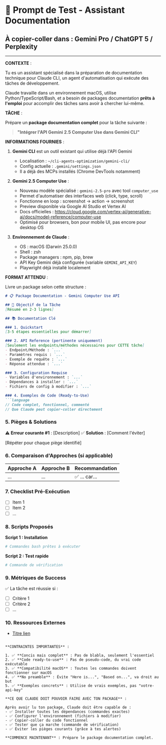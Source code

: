 # 🧪 Prompt de Test - Assistant Documentation

## À copier-coller dans : Gemini Pro / ChatGPT 5 / Perplexity

---

**CONTEXTE** :

Tu es un assistant spécialisé dans la préparation de documentation technique pour Claude CLI, un agent d'automatisation qui exécute des tâches de développement.

Claude travaille dans un environnement macOS, utilise Python/TypeScript/Bash, et a besoin de packages documentation **prêts à l'emploi** pour accomplir des tâches sans avoir à chercher lui-même.

**TÂCHE** :

Prépare un **package documentation complet** pour la tâche suivante :

> **"Intégrer l'API Gemini 2.5 Computer Use dans Gemini CLI"**

**INFORMATIONS FOURNIES** :

1. **Gemini CLI** est un outil existant qui utilise déjà l'API Gemini
   - Localisation : `~/cli-agents-optimization/gemini-cli/`
   - Config actuelle : `.gemini/settings.json`
   - Il a déjà des MCPs installés (Chrome DevTools notamment)

2. **Gemini 2.5 Computer Use** :
   - Nouveau modèle spécialisé : `gemini-2.5-pro` avec tool `computer_use`
   - Permet d'automatiser des interfaces web (click, type, scroll)
   - Fonctionne en loop : screenshot → action → screenshot
   - Preview disponible via Google AI Studio et Vertex AI
   - Docs officielles : https://cloud.google.com/vertex-ai/generative-ai/docs/model-reference/computer-use
   - Optimisé pour browsers, bon pour mobile UI, pas encore pour desktop OS

3. **Environnement de Claude** :
   - OS : macOS (Darwin 25.0.0)
   - Shell : zsh
   - Package managers : npm, pip, brew
   - API Key Gemini déjà configurée (variable `GEMINI_API_KEY`)
   - Playwright déjà installé localement

**FORMAT ATTENDU** :

Livre un package selon cette structure :

```markdown
# 📋 Package Documentation - Gemini Computer Use API

## 🎯 Objectif de la Tâche
[Résumé en 2-3 lignes]

## 📚 Documentation Clé

### 1. Quickstart
[3-5 étapes essentielles pour démarrer]

### 2. API Reference (pertinente uniquement)
[Seulement les endpoints/méthodes nécessaires pour CETTE tâche]
- Endpoint/Méthode : `...`
- Paramètres requis : `...`
- Exemple de requête : `...`
- Réponse attendue : `...`

### 3. Configuration Requise
- Variables d'environnement : `...`
- Dépendances à installer : `...`
- Fichiers de config à modifier : `...`

### 4. Exemples de Code (Ready-to-Use)
```language
// Code complet, fonctionnel, commenté
// Que Claude peut copier-coller directement
```

### 5. Pièges & Solutions
⚠️ **Erreur courante #1** : [Description]
✅ **Solution** : [Comment l'éviter]

[Répéter pour chaque piège identifié]

### 6. Comparaison d'Approches (si applicable)
| Approche A | Approche B | Recommandation |
|-----------|-----------|----------------|
| ...       | ...       | ✅ ... car...   |

### 7. Checklist Pré-Exécution
- [ ] Item 1
- [ ] Item 2
- [ ] ...

### 8. Scripts Proposés

**Script 1 : Installation**
```bash
# Commandes bash prêtes à exécuter
```

**Script 2 : Test rapide**
```bash
# Commande de vérification
```

### 9. Métriques de Success
✅ La tâche est réussie si :
- [ ] Critère 1
- [ ] Critère 2
- [ ] ...

### 10. Ressources Externes
- [Titre lien](url)
```

**CONTRAINTES IMPORTANTES** :

1. ✅ **Concis mais complet** : Pas de blabla, seulement l'essentiel
2. ✅ **Code ready-to-use** : Pas de pseudo-code, du vrai code exécutable
3. ✅ **Compatibilité macOS** : Toutes les commandes doivent fonctionner sur macOS
4. ✅ **No preamble** : Évite "Here is...", "Based on...", va droit au but
5. ✅ **Exemples concrets** : Utilise de vrais exemples, pas "votre-api-key"

**CE QUE CLAUDE DOIT POUVOIR FAIRE AVEC TON PACKAGE** :

Après avoir lu ton package, Claude doit être capable de :
- ✅ Installer toutes les dépendances (commandes exactes)
- ✅ Configurer l'environnement (fichiers à modifier)
- ✅ Copier-coller du code fonctionnel
- ✅ Tester que ça marche (commande de vérification)
- ✅ Éviter les pièges courants (grâce à tes alertes)

**COMMENCE MAINTENANT** : Prépare le package documentation complet.
